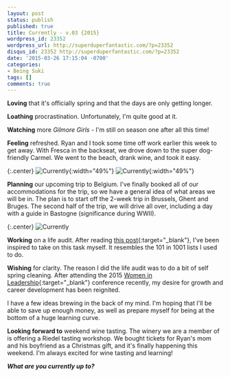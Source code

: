 ```yaml
---
layout: post
status: publish
published: true
title: Currently - v.03 {2015}
wordpress_id: 23352
wordpress_url: http://superduperfantastic.com/?p=23352
disqus_id: 23352 http://superduperfantastic.com/?p=23352
date: '2015-03-26 17:15:04 -0700'
categories:
- Being Suki
tags: []
comments: true
---
```

**Loving** that it's officially spring and that the days are only getting longer.

**Loathing** procrastination. Unfortunately, I'm quite good at it.

**Watching** more _Gilmore Girls_ - I'm still on season one after all this time!

**Feeling** refreshed. Ryan and I took some time off work earlier this week to get away. With Fresca in the backseat, we drove down to the super dog-friendly Carmel. We went to the beach, drank wine, and took it easy.

{:.center}
![Currently](https://farm8.staticflickr.com/7638/16938424642_4f61092126.jpg){:width="49%"} ![Currently](https://farm9.staticflickr.com/8684/16938778021_84f2aa4be0.jpg){:width="49%"}

**Planning** our upcoming trip to Belgium. I've finally booked all of our accommodations for the trip, so we have a general idea of what areas we will be in. The plan is to start off the 2-week trip in Brussels, Ghent and Bruges. The second half of the trip, we will drive all over, including a day with a guide in Bastogne (significance during WWII).

{:.center}
![Currently](https://farm8.staticflickr.com/7603/16732418207_996053850a_c.jpg)

**Working** on a life audit. After reading [this post](https://medium.com/@xsvengoechea/how-and-why-to-do-a-life-audit-1d8bfbe1798){:target="_blank"}, I've been inspired to take on this task myself. It resembles the 101 in 1001 lists I used to do.

**Wishing** for clarity. The reason I did the life audit was to do a bit of self spring cleaning. After attending the 2015 [Women in Leadership](http://www.wilconference.org/ "Women in Leadership Conference"){:target="_blank"} conference recently, my desire for growth and career development has been reignited.

I have a few ideas brewing in the back of my mind. I'm hoping that I'll be able to save up enough money, as well as prepare myself for being at the bottom of a huge learning curve.

**Looking forward to** weekend wine tasting. The winery we are a member of is offering a Riedel tasting workshop. We bought tickets for Ryan's mom and his boyfriend as a Christmas gift, and it's finally happening this weekend. I'm always excited for wine tasting and learning!

_**What are you currently up to?**_
